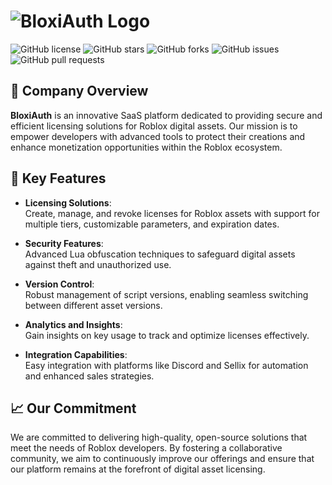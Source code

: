 
# ![BloxiAuth Logo](https://i.ibb.co/9vDNBzf/bloxauth.jpg) 

![GitHub license](https://img.shields.io/badge/license-MIT-green.svg) ![GitHub stars](https://img.shields.io/github/stars/BloxiAuth?style=social) ![GitHub forks](https://img.shields.io/github/forks/BloxiAuth?style=social) ![GitHub issues](https://img.shields.io/github/issues/BloxiAuth) ![GitHub pull requests](https://img.shields.io/github/issues-pr/BloxiAuth)

## 🏢 Company Overview

**BloxiAuth** is an innovative SaaS platform dedicated to providing secure and efficient licensing solutions for Roblox digital assets. Our mission is to empower developers with advanced tools to protect their creations and enhance monetization opportunities within the Roblox ecosystem.

## 🔑 Key Features

- **Licensing Solutions**:  
  Create, manage, and revoke licenses for Roblox assets with support for multiple tiers, customizable parameters, and expiration dates.

- **Security Features**:  
  Advanced Lua obfuscation techniques to safeguard digital assets against theft and unauthorized use.

- **Version Control**:  
  Robust management of script versions, enabling seamless switching between different asset versions.

- **Analytics and Insights**:  
  Gain insights on key usage to track and optimize licenses effectively.

- **Integration Capabilities**:  
  Easy integration with platforms like Discord and Sellix for automation and enhanced sales strategies.

## 📈 Our Commitment

We are committed to delivering high-quality, open-source solutions that meet the needs of Roblox developers. By fostering a collaborative community, we aim to continuously improve our offerings and ensure that our platform remains at the forefront of digital asset licensing.

